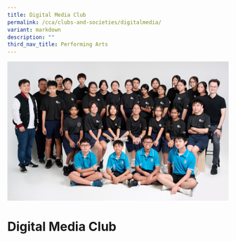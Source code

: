 ```yaml
---
title: Digital Media Club
permalink: /cca/clubs-and-societies/digitalmedia/
variant: markdown
description: ""
third_nav_title: Performing Arts
---
```

![](/images/MicrosoftTeams_image__34_.png)



Digital Media Club
=============









